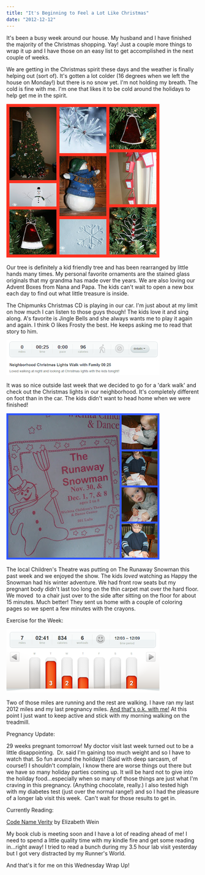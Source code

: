 ```yaml
---
title: "It's Beginning to Feel a Lot Like Christmas"
date: "2012-12-12"
---
```


It's been a busy week around our house. My husband and I have finished the majority of the Christmas shopping. Yay! Just a couple more things to wrap it up and I have those on an easy list to get accomplished in the next couple of weeks.  
  
We are getting in the Christmas spirit these days and the weather is finally helping out (sort of). It's gotten a lot colder (16 degrees when we left the house on Monday!) but there is no snow yet. I'm not holding my breath. The cold is fine with me. I'm one that likes it to be cold around the holidays to help get me in the spirit.   
  
  

[![](images/PicMonkey+Collage.jpg)](http://amotherspace.net/wp-content/uploads/2012/12/PicMonkey+Collage2.jpg)

  
Our tree is definitely a kid friendly tree and has been rearranged by little hands many times. My personal favorite ornaments are the stained glass originals that my grandma has made over the years. We are also loving our Advent Boxes from Nana and Papa. The kids can't wait to open a new box each day to find out what little treasure is inside.   
  
The Chipmunks Christmas CD is playing in our car. I'm just about at my limit on how much I can listen to those guys though! The kids love it and sing along. A's favorite is Jingle Bells and she always wants me to play it again and again. I think O likes Frosty the best. He keeps asking me to read that story to him.  
  
  

[![](images/DMChristmasLightWalk.PNG)](http://4.bp.blogspot.com/-bCAdnrX45TQ/UMZIkFsh-gI/AAAAAAAAA8U/m2OFr1Gehdc/s1600/DMChristmasLightWalk.PNG)

  
It was so nice outside last week that we decided to go for a 'dark walk' and check out the Christmas lights in our neighborhood. It's completely different on foot than in the car. The kids didn't want to head home when we were finished!  
  
  

[![](images/PicMonkey+Collage1.jpg)](http://amotherspace.net/wp-content/uploads/2012/12/PicMonkey+Collage3.jpg)

  
The local Children's Theatre was putting on The Runaway Snowman this past week and we enjoyed the show. The kids _loved_ watching as Happy the Snowman had his winter adventure. We had front row seats but my pregnant body didn't last too long on the thin carpet mat over the hard floor. We moved  to a chair just over to the side after sitting on the floor for about 15 minutes. Much better! They sent us home with a couple of coloring pages so we spent a few minutes with the crayons.  
  
Exercise for the Week:  
  
  

[![](images/DMWeekly.PNG)](http://1.bp.blogspot.com/-_CcLEI1pR_U/UMZIkxPYXkI/AAAAAAAAA8c/YgBF4WjBwWw/s1600/DMWeekly.PNG)

  
Two of those miles are running and the rest are walking. I have ran my last 2012 miles and my last pregnancy miles. [And that's o.k. with me!](http://amotherspace.blogspot.com/2012_12_01_archive.html#8120140511361257995) At this point I just want to keep active and stick with my morning walking on the treadmill.   
  
Pregnancy Update:  
  
29 weeks pregnant tomorrow! My doctor visit last week turned out to be a little disappointing.  Dr. said I'm gaining too much weight and so I have to watch that. So fun around the holidays! (Said with deep sarcasm, of course!) I shouldn't complain, I know there are worse things out there but we have so many holiday parties coming up. It will be hard not to give into the holiday food...especially when so many of those things are just what I'm craving in this pregnancy. (Anything chocolate, really.) I also tested high with my diabetes test (just over the normal range!) and so I had the pleasure of a longer lab visit this week.  Can't wait for those results to get in.  
  
Currently Reading:  
  
[Code Name Verity](http://www.amazon.com/Code-Name-Verity-Elizabeth-Wein/dp/1423152190/ref=sr_1_1?ie=UTF8&qid=1355172262&sr=8-1&keywords=code+name+verity) by Elizabeth Wein  
  
My book club is meeting soon and I have a lot of reading ahead of me! I need to spend a little quality time with my kindle fire and get some reading in...right away! I tried to read a bunch during my 3.5 hour lab visit yesterday but I got very distracted by my Runner's World.  
  
And that's it for me on this Wednesday Wrap Up!
